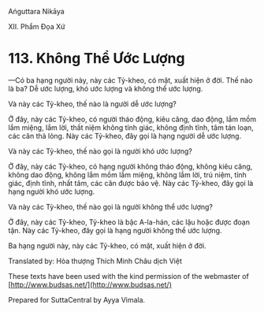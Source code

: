 Aṅguttara Nikāya

XII. Phẩm Ðọa Xứ

# 113. Không Thể Ước Lượng

—Có ba hạng người này, này các Tỷ-kheo, có mặt, xuất hiện ở đời. Thế nào là ba? Dễ ước lượng, khó ước lượng và không thể ước lượng.

Và này các Tỷ-kheo, thế nào là người dễ ước lượng?

Ở đây, này các Tỷ-kheo, có người tháo động, kiêu căng, dao động, lắm mồm lắm miệng, lắm lời, thất niệm không tỉnh giác, không định tĩnh, tâm tán loạn, các căn thả lỏng. Này các Tỷ-kheo, đây gọi là hạng người dễ ước lượng.

Và này các Tỷ-kheo, thế nào gọi là người khó ước lượng?

Ở đây, này các Tỷ-kheo, có hạng người không tháo động, không kiêu căng, không dao động, không lắm mồm lắm miệng, không lắm lời, trú niệm, tỉnh giác, định tĩnh, nhất tâm, các căn được bảo vệ. Này các Tỷ-kheo, đây gọi là hạng người khó ước lượng.

Và này các Tỷ-kheo, thế nào gọi là người không thể ước lượng?

Ở đây, này các Tỷ-kheo, Tỷ-kheo là bậc A-la-hán, các lậu hoặc được đoạn tận. Này các Tỷ-kheo, đây gọi là hạng người không thể ước lượng.

Ba hạng người này, này các Tỷ-kheo, có mặt, xuất hiện ở đời.

Translated by: Hòa thượng Thích Minh Châu dịch Việt

These texts have been used with the kind permission of the webmaster of [http://www.budsas.net/](http://www.budsas.net/)

Prepared for SuttaCentral by Ayya Vimala.